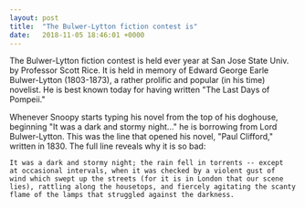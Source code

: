 ```yaml
---
layout: post
title:  "The Bulwer-Lytton fiction contest is"
date:   2018-11-05 18:46:01 +0000
---
```

The Bulwer-Lytton fiction contest is held ever year at San Jose State
Univ.  by Professor Scott Rice.  It is held in memory of Edward George
Earle Bulwer-Lytton (1803-1873), a rather prolific and popular (in his
time) novelist.  He is best known today for having written "The Last
Days of Pompeii."

Whenever Snoopy starts typing his novel from the top of his doghouse,
beginning "It was a dark and stormy night..." he is borrowing from Lord
Bulwer-Lytton.  This was the line that opened his novel, "Paul Clifford,"
written in 1830.  The full line reveals why it is so bad:

	It was a dark and stormy night; the rain fell in torrents -- except
	at occasional intervals, when it was checked by a violent gust of
	wind which swept up the streets (for it is in London that our scene
	lies), rattling along the housetops, and fiercely agitating the scanty
	flame of the lamps that struggled against the darkness.

